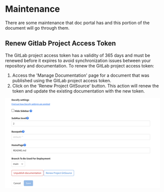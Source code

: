 # Maintenance

There are some maintenance that doc portal has and this portion of the document will go through them.

## Renew Gitlab Project Access Token

The GitLab project access token has a validity of 365 days and must be renewed before it expires to avoid synchronization issues between your repository and documentation. To renew the GitLab project access token:

   1. Access the 'Manage Documentation' page for a document that was published using the GitLab project access token.
   2. Click on the 'Renew Project GitSource' button. This action will renew the token and update the existing documentation with the new token.
      
   ![Renew Gitlab PAT](assets/renew_pat.png)